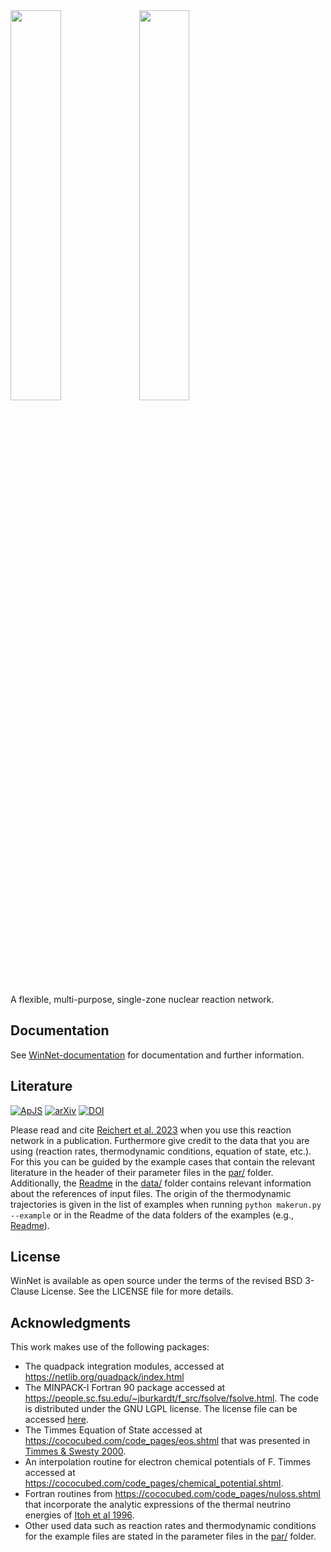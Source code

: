<img src="/doc/doxygen/doxygen_logo/winnet_logo_light_theme.png#gh-light-mode-only" width="40%">
<img src="/doc/doxygen/doxygen_logo/winnet_logo_dark_theme.png#gh-dark-mode-only"  width="40%">

A flexible, multi-purpose, single-zone nuclear reaction network.


## Documentation
See [WinNet-documentation](https://nuc-astro.github.io/WinNet/) for documentation and further information.


## Literature
[![ApJS](https://img.shields.io/badge/ApJS-Volume_268_Number_2-purple)](https://iopscience.iop.org/article/10.3847/1538-4365/acf033) 
[![arXiv](https://img.shields.io/badge/arxiv-2305.07048-b31b1b)](https://arxiv.org/abs/2305.07048) 
[![DOI](https://zenodo.org/badge/DOI/10.5281/zenodo.8220549.svg)](https://doi.org/10.5281/zenodo.8220549)

Please read and cite [Reichert et al. 2023](https://ui.adsabs.harvard.edu/abs/2023arXiv230507048R/abstract) when you use this reaction network in a publication. 
Furthermore give credit to the data that you are using (reaction rates, thermodynamic conditions, equation of state, etc.). 
For this you can be guided by the example cases that contain the relevant literature in the header of their parameter files in the [par/](par/) folder. 
Additionally, the [Readme](data/README.md) in the [data/](data/) folder contains relevant information about the references of input files. The origin of
the thermodynamic trajectories is given in the list of examples when running
```python makerun.py --example```
or in the Readme of the data folders of the examples (e.g., [Readme](data/Example_data/Example_MRSN_r_process_winteler/README.md)).


## License
WinNet is available as open source under the terms of the revised BSD 3-Clause License. See the LICENSE file for more details.


## Acknowledgments
This work makes use of the following packages:
- The quadpack integration modules, accessed at https://netlib.org/quadpack/index.html
- The MINPACK-I Fortran 90 package accessed at https://people.sc.fsu.edu/~jburkardt/f_src/fsolve/fsolve.html. The code is distributed under the GNU LGPL license. The license file can be accessed [here](src/external_tools/LICENSE).
- The Timmes Equation of State accessed at https://cococubed.com/code_pages/eos.shtml that was presented in [Timmes & Swesty 2000](https://ui.adsabs.harvard.edu/abs/2000ApJS..126..501T/abstract).
- An interpolation routine for electron chemical potentials of F. Timmes accessed at https://cococubed.com/code_pages/chemical_potential.shtml.
- Fortran routines from https://cococubed.com/code_pages/nuloss.shtml that incorporate the analytic expressions of the thermal neutrino energies of [Itoh et al 1996](https://ui.adsabs.harvard.edu/abs/1996ApJS..102..411I/abstract).
- Other used data such as reaction rates and thermodynamic conditions for the example files are stated in the parameter files in the [par/](par/) folder.
